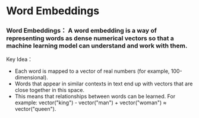 # Word Embeddings

### Word Embeddings： A word embedding is a way of representing words as dense numerical vectors so that a machine learning model can understand and work with them.
Key Idea： 
- Each word is mapped to a vector of real numbers (for example, 100-dimensional).
- Words that appear in similar contexts in text end up with vectors that are close together in this space.
- This means that relationships between words can be learned. For example: vector("king") - vector("man") + vector("woman") ≈ vector("queen").

